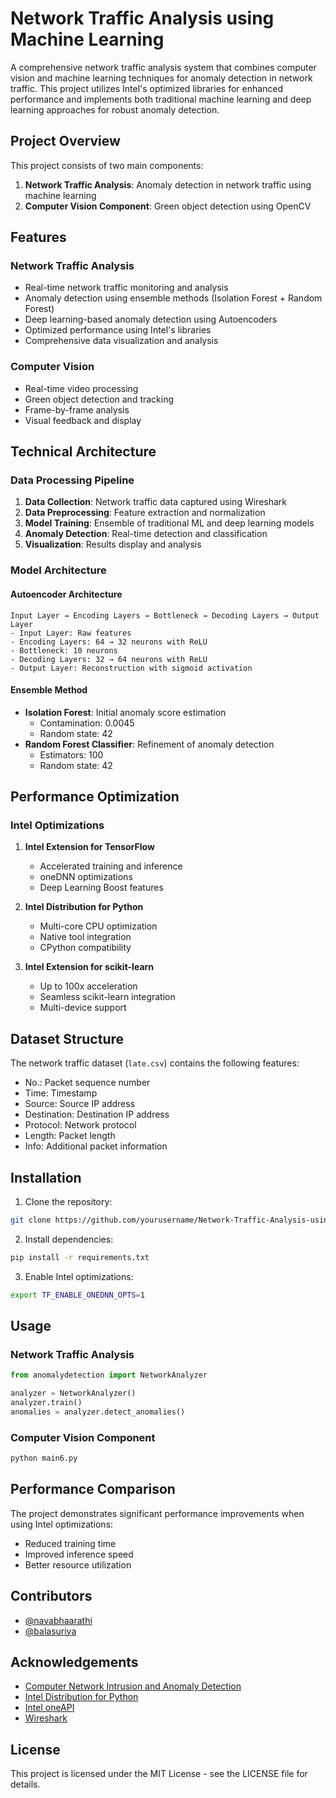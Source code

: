 # Network Traffic Analysis using Machine Learning

A comprehensive network traffic analysis system that combines computer vision and machine learning techniques for anomaly detection in network traffic. This project utilizes Intel's optimized libraries for enhanced performance and implements both traditional machine learning and deep learning approaches for robust anomaly detection.

## Project Overview

This project consists of two main components:
1. **Network Traffic Analysis**: Anomaly detection in network traffic using machine learning
2. **Computer Vision Component**: Green object detection using OpenCV

## Features

### Network Traffic Analysis
- Real-time network traffic monitoring and analysis
- Anomaly detection using ensemble methods (Isolation Forest + Random Forest)
- Deep learning-based anomaly detection using Autoencoders
- Optimized performance using Intel's libraries
- Comprehensive data visualization and analysis

### Computer Vision
- Real-time video processing
- Green object detection and tracking
- Frame-by-frame analysis
- Visual feedback and display

## Technical Architecture

### Data Processing Pipeline
1. **Data Collection**: Network traffic data captured using Wireshark
2. **Data Preprocessing**: Feature extraction and normalization
3. **Model Training**: Ensemble of traditional ML and deep learning models
4. **Anomaly Detection**: Real-time detection and classification
5. **Visualization**: Results display and analysis

### Model Architecture

#### Autoencoder Architecture
```
Input Layer → Encoding Layers → Bottleneck → Decoding Layers → Output Layer
- Input Layer: Raw features
- Encoding Layers: 64 → 32 neurons with ReLU
- Bottleneck: 10 neurons
- Decoding Layers: 32 → 64 neurons with ReLU
- Output Layer: Reconstruction with sigmoid activation
```

#### Ensemble Method
- **Isolation Forest**: Initial anomaly score estimation
  - Contamination: 0.0045
  - Random state: 42
- **Random Forest Classifier**: Refinement of anomaly detection
  - Estimators: 100
  - Random state: 42

## Performance Optimization

### Intel Optimizations
1. **Intel Extension for TensorFlow**
   - Accelerated training and inference
   - oneDNN optimizations
   - Deep Learning Boost features

2. **Intel Distribution for Python**
   - Multi-core CPU optimization
   - Native tool integration
   - CPython compatibility

3. **Intel Extension for scikit-learn**
   - Up to 100x acceleration
   - Seamless scikit-learn integration
   - Multi-device support

## Dataset Structure

The network traffic dataset (`late.csv`) contains the following features:
- No.: Packet sequence number
- Time: Timestamp
- Source: Source IP address
- Destination: Destination IP address
- Protocol: Network protocol
- Length: Packet length
- Info: Additional packet information

## Installation

1. Clone the repository:
```bash
git clone https://github.com/yourusername/Network-Traffic-Analysis-using-Machine-learning.git
```

2. Install dependencies:
```bash
pip install -r requirements.txt
```

3. Enable Intel optimizations:
```bash
export TF_ENABLE_ONEDNN_OPTS=1
```

## Usage

### Network Traffic Analysis
```python
from anomalydetection import NetworkAnalyzer

analyzer = NetworkAnalyzer()
analyzer.train()
anomalies = analyzer.detect_anomalies()
```

### Computer Vision Component
```python
python main6.py
```

## Performance Comparison

The project demonstrates significant performance improvements when using Intel optimizations:
- Reduced training time
- Improved inference speed
- Better resource utilization

## Contributors

- [@navabhaarathi](https://github.com/nb0309)
- [@balasuriya](https://github.com/balasuriyaranganathan/balasuriyaranganathan)

## Acknowledgements

- [Computer Network Intrusion and Anomaly Detection](https://www.hindawi.com/journals/misy/2022/6576023/)
- [Intel Distribution for Python](https://www.intel.com/content/www/us/en/developer/tools/oneapi/distribution-for-python.html)
- [Intel oneAPI](https://www.oneapi.io/)
- [Wireshark](https://www.wireshark.org/)

## License

This project is licensed under the MIT License - see the LICENSE file for details.
